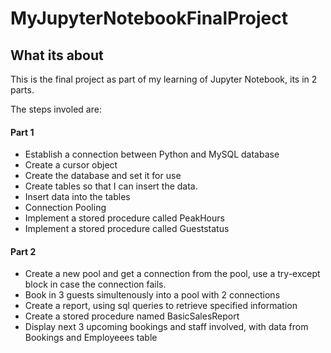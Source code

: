 # MyJupyterNotebookFinalProject

## What its about

This is the final project as part of my learning of Jupyter Notebook, its in 2 parts.

The steps involed are:

#### Part 1

* Establish a connection between Python and MySQL database
* Create a cursor object
* Create the database and set it for use
* Create tables so that I can insert the data. 
* Insert data into the tables
* Connection Pooling
* Implement a stored procedure called PeakHours
* Implement a stored procedure called Gueststatus

#### Part 2
* Create a new pool and get a connection from the pool, use a try-except block in case the connection fails. 
* Book in 3 guests simultenously into a pool with 2 connections
* Create a report, using sql queries to retrieve specified information
* Create a stored procedure named BasicSalesReport 
* Display next 3 upcoming bookings and staff involved, with data from Bookings and Employeees table
